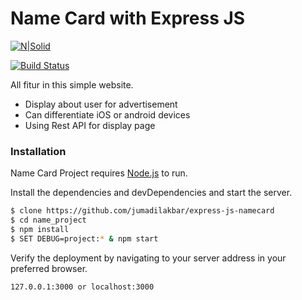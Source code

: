 # Name Card with Express JS

[![N|Solid](https://cldup.com/dTxpPi9lDf.thumb.png)](https://nodesource.com/products/nsolid)

[![Build Status](https://travis-ci.org/joemccann/dillinger.svg?branch=master)](https://travis-ci.org/joemccann/dillinger)

All fitur in this simple website.

  - Display about user for advertisement 
  - Can differentiate iOS or android devices
  - Using Rest API for display page


### Installation

Name Card Project requires [Node.js](https://nodejs.org/) to run.

Install the dependencies and devDependencies and start the server.

```sh
$ clone https://github.com/jumadilakbar/express-js-namecard
$ cd name_project
$ npm install 
$ SET DEBUG=project:* & npm start
```

Verify the deployment by navigating to your server address in your preferred browser.

```sh
127.0.0.1:3000 or localhost:3000
```
